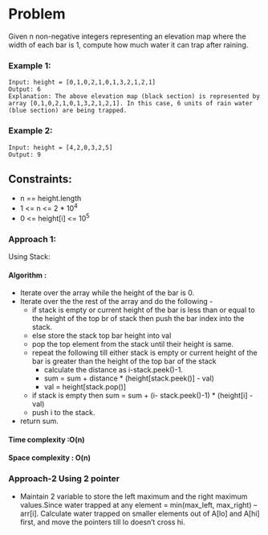 # Problem

Given n non-negative integers representing an elevation map where the width of each bar is 1, compute how much water it can trap after raining.

### Example 1:

```
Input: height = [0,1,0,2,1,0,1,3,2,1,2,1]
Output: 6
Explanation: The above elevation map (black section) is represented by array [0,1,0,2,1,0,1,3,2,1,2,1]. In this case, 6 units of rain water (blue section) are being trapped.
```

### Example 2:

```
Input: height = [4,2,0,3,2,5]
Output: 9
```

## Constraints:

- n == height.length
- 1 <= n <= 2 \* 10<sup>4</sup>
- 0 <= height[i] <= 10<sup>5</sup>

### Approach 1:

Using Stack:

#### Algorithm :

- Iterate over the array while the height of the bar is 0.
- Iterate over the the rest of the array and do the following -
  - if stack is empty or current height of the bar is less than or equal to the height of the top br of stack then push the bar index into the stack.
  - else store the stack top bar height into val
  - pop the top element from the stack until their height is same.
  - repeat the following till either stack is empty or current height of the bar is greater than the height of the top bar of the stack
    - calculate the distance as i-stack.peek()-1.
    - sum = sum + distance \* (height[stack.peek()] - val)
    - val = height[stack.pop()]
  - if stack is empty then sum = sum + (i- stack.peek()-1) \* (height[i] - val)
  - push i to the stack.
- return sum.

#### Time complexity :O(n)

#### Space complexity : O(n)

### Approach-2 Using 2 pointer

- Maintain 2 variable to store the left maximum and the right maximum values.Since water trapped at any element = min(max_left, max_right) – arr[i]. Calculate water trapped on smaller elements out of A[lo] and A[hi] first, and move the pointers till lo doesn’t cross hi.
